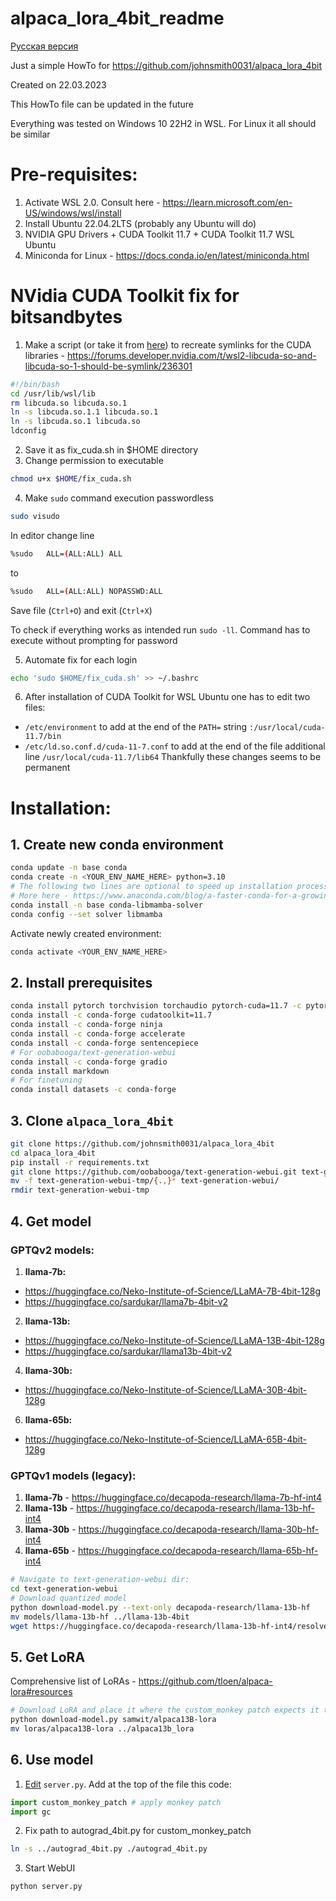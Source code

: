 # alpaca_lora_4bit_readme
[Русская версия](https://github.com/s4rduk4r/alpaca_lora_4bit_readme/edit/main/README-RU.md)

Just a simple HowTo for https://github.com/johnsmith0031/alpaca_lora_4bit

Created on 22.03.2023

This HowTo file can be updated in the future

Everything was tested on Windows 10 22H2 in WSL. For Linux it all should be similar

# Pre-requisites:
1. Activate WSL 2.0. Consult here - https://learn.microsoft.com/en-US/windows/wsl/install
2. Install Ubuntu 22.04.2LTS (probably any Ubuntu will do)
3. NVIDIA GPU Drivers + CUDA Toolkit 11.7 + CUDA Toolkit 11.7 WSL Ubuntu
4. Miniconda for Linux - https://docs.conda.io/en/latest/miniconda.html

# NVidia CUDA Toolkit fix for bitsandbytes
1. Make a script (or take it from [here](https://github.com/s4rduk4r/alpaca_lora_4bit_readme/blob/main/fix_cuda.sh "fix_cuda.sh")) to recreate symlinks for the CUDA libraries - https://forums.developer.nvidia.com/t/wsl2-libcuda-so-and-libcuda-so-1-should-be-symlink/236301
```sh
#!/bin/bash
cd /usr/lib/wsl/lib
rm libcuda.so libcuda.so.1
ln -s libcuda.so.1.1 libcuda.so.1
ln -s libcuda.so.1 libcuda.so
ldconfig
```
2. Save it as fix_cuda.sh in $HOME directory
3. Change permission to executable
```sh
chmod u+x $HOME/fix_cuda.sh
```
4. Make `sudo` command execution passwordless

```sh
sudo visudo
```

In editor change line
```sh
%sudo   ALL=(ALL:ALL) ALL
```
to
```sh
%sudo   ALL=(ALL:ALL) NOPASSWD:ALL
```
Save file (`Ctrl+O`) and exit (`Ctrl+X`)

To check if everything works as intended run `sudo -ll`. Command has to execute without prompting for password

5. Automate fix for each login
```sh
echo 'sudo $HOME/fix_cuda.sh' >> ~/.bashrc
```

6. After installation of CUDA Toolkit for WSL Ubuntu one has to edit two files:
  * `/etc/environment` to add at the end of the `PATH=` string `:/usr/local/cuda-11.7/bin`
  * `/etc/ld.so.conf.d/cuda-11-7.conf` to add at the end of the file additional line `/usr/local/cuda-11.7/lib64`
Thankfully these changes seems to be permanent

# Installation:
## 1. Create new conda environment
```sh
conda update -n base conda
conda create -n <YOUR_ENV_NAME_HERE> python=3.10
# The following two lines are optional to speed up installation process of prerequisites
# More here - https://www.anaconda.com/blog/a-faster-conda-for-a-growing-community
conda install -n base conda-libmamba-solver
conda config --set solver libmamba
```
Activate newly created environment:
```sh
conda activate <YOUR_ENV_NAME_HERE>
```

## 2. Install prerequisites
```sh
conda install pytorch torchvision torchaudio pytorch-cuda=11.7 -c pytorch -c nvidia
conda install -c conda-forge cudatoolkit=11.7
conda install -c conda-forge ninja
conda install -c conda-forge accelerate
conda install -c conda-forge sentencepiece
# For oobabooga/text-generation-webui
conda install -c conda-forge gradio
conda install markdown
# For finetuning
conda install datasets -c conda-forge
```

## 3. Clone `alpaca_lora_4bit`
```sh
git clone https://github.com/johnsmith0031/alpaca_lora_4bit
cd alpaca_lora_4bit
pip install -r requirements.txt
git clone https://github.com/oobabooga/text-generation-webui.git text-generation-webui-tmp
mv -f text-generation-webui-tmp/{.,}* text-generation-webui/
rmdir text-generation-webui-tmp
```

## 4. Get model
### GPTQv2 models:
1. **llama-7b:**
 - https://huggingface.co/Neko-Institute-of-Science/LLaMA-7B-4bit-128g
 - https://huggingface.co/sardukar/llama7b-4bit-v2
2. **llama-13b:**
 - https://huggingface.co/Neko-Institute-of-Science/LLaMA-13B-4bit-128g
 - https://huggingface.co/sardukar/llama13b-4bit-v2
4. **llama-30b:**
 - https://huggingface.co/Neko-Institute-of-Science/LLaMA-30B-4bit-128g
6. **llama-65b:**
 - https://huggingface.co/Neko-Institute-of-Science/LLaMA-65B-4bit-128g

### GPTQv1 models (legacy):
1. **llama-7b** - https://huggingface.co/decapoda-research/llama-7b-hf-int4
2. **llama-13b** - https://huggingface.co/decapoda-research/llama-13b-hf-int4
3. **llama-30b** - https://huggingface.co/decapoda-research/llama-30b-hf-int4
4. **llama-65b** - https://huggingface.co/decapoda-research/llama-65b-hf-int4

```sh
# Navigate to text-generation-webui dir:
cd text-generation-webui
# Download quantized model
python download-model.py --text-only decapoda-research/llama-13b-hf
mv models/llama-13b-hf ../llama-13b-4bit
wget https://huggingface.co/decapoda-research/llama-13b-hf-int4/resolve/main/llama-13b-4bit.pt ../llama-13b-4bit.pt
```

## 5. Get LoRA
Comprehensive list of LoRAs - https://github.com/tloen/alpaca-lora#resources

```sh
# Download LoRA and place it where the custom_monkey patch expects it to be
python download-model.py samwit/alpaca13B-lora
mv loras/alpaca13B-lora ../alpaca13b_lora
```

## 6. Use model
1. [Edit](https://github.com/johnsmith0031/alpaca_lora_4bit#text-generation-webui-monkey-patch) `server.py`. Add at the top of the file this code:
```python
import custom_monkey_patch # apply monkey patch
import gc
```
2. Fix path to autograd_4bit.py for custom_monkey_patch
```sh
ln -s ../autograd_4bit.py ./autograd_4bit.py
```
3. Start WebUI
```
python server.py
```
